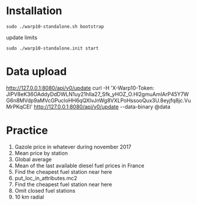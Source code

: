 # Installation

    sudo ./warp10-standalone.sh bootstrap


update limits

    sudo ./warp10-standalone.init start

# Data upload
http://127.0.0.1:8080/api/v0/update 
     curl  -H 'X-Warp10-Token: JIPV8eK36OAddyDdDWLN1uy21hIla27_Sfk_yHOZ_O.HI2gmuAmIArP45Y7WG6n8MVdp9aMVcGPucloHH6qQXlvJnWg8VXLPoHssooQux3U.8eyjfq8jc.VuMrPKqCEI' http://127.0.0.1:8080/api/v0/update --data-binary @data


# Practice

1. Gazole price in whatever during november 2017
2. Mean price by station
3. Global average
4. Mean of the last available diesel fuel prices in France
5. Find the cheapest fuel station near here
6. put_loc_in_attributes.mc2
7. Find the cheapest fuel station near here
8. Omit closed fuel stations
9. 10 km radial